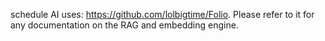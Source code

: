 schedule AI uses: https://github.com/lolbigtime/Folio. Please refer to it for any documentation on the RAG and embedding engine.
